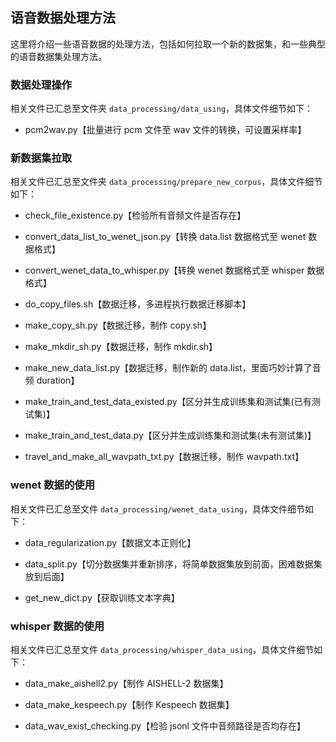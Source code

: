 ##  语音数据处理方法

这里将介绍一些语音数据的处理方法，包括如何拉取一个新的数据集，和一些典型的语音数据集处理方法。

### 数据处理操作

相关文件已汇总至文件夹 ```data_processing/data_using```，具体文件细节如下：

* pcm2wav.py【批量进行 pcm 文件至 wav 文件的转换，可设置采样率】

### 新数据集拉取

相关文件已汇总至文件夹 ```data_processing/prepare_new_corpus```，具体文件细节如下：

* check_file_existence.py【检验所有音频文件是否存在】

* convert_data_list_to_wenet_json.py【转换 data.list 数据格式至 wenet 数据格式】

* convert_wenet_data_to_whisper.py【转换 wenet 数据格式至 whisper 数据格式】

* do_copy_files.sh【数据迁移，多进程执行数据迁移脚本】

* make_copy_sh.py【数据迁移，制作 copy.sh】

* make_mkdir_sh.py【数据迁移，制作 mkdir.sh】

* make_new_data_list.py【数据迁移，制作新的 data.list，里面巧妙计算了音频 duration】

* make_train_and_test_data_existed.py【区分并生成训练集和测试集(已有测试集)】

* make_train_and_test_data.py【区分并生成训练集和测试集(未有测试集)】

* travel_and_make_all_wavpath_txt.py【数据迁移，制作 wavpath.txt】

### wenet 数据的使用

相关文件已汇总至文件 ```data_processing/wenet_data_using```，具体文件细节如下：

* data_regularization.py【数据文本正则化】

* data_split.py【切分数据集并重新排序，将简单数据集放到前面，困难数据集放到后面】

* get_new_dict.py【获取训练文本字典】

### whisper 数据的使用

相关文件已汇总至文件 ```data_processing/whisper_data_using```，具体文件细节如下：

* data_make_aishell2.py【制作 AISHELL-2 数据集】

* data_make_kespeech.py【制作 Kespeech 数据集】

* data_wav_exist_checking.py【检验 jsonl 文件中音频路径是否均存在】


